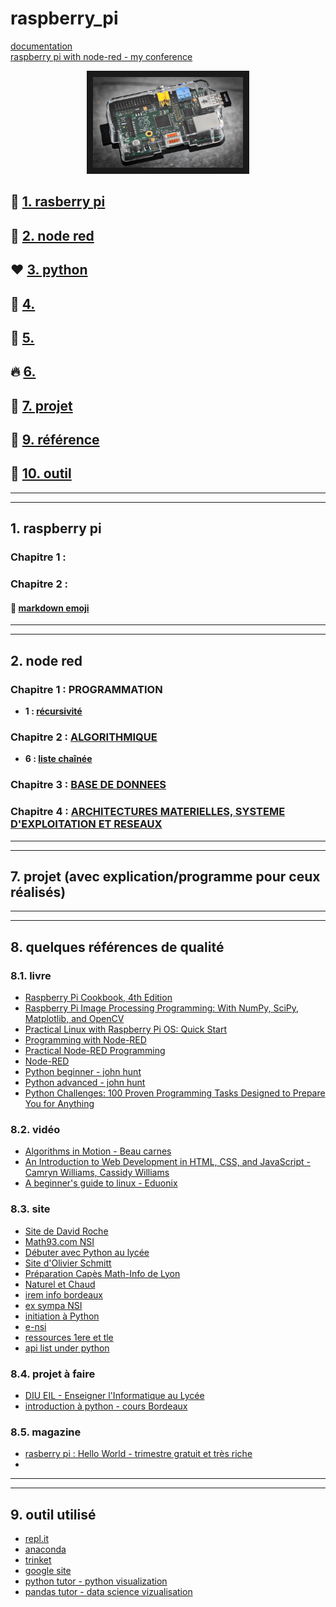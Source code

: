 # raspberry_pi
[documentation](https://www.raspberrypi.com/documentation/)  
[raspberry pi with node-red - my conference](https://mediapod.u-bordeaux.fr/video/12895-expose-christie-vassilian/)

<p align="center">
<a href="https://youtu.be/6sFrQaDtK5Q" target="_blank"><img src="https://github.com/Math13Net/raspberry_pi/blob/main/raspberry_pi.jpg" alt="AI with raspberry pi and node red" width="240" height="145" border="10" /></a>

</p>
 
## 🚀 [1. rasberry pi](#raspberry_pi)

## 🎃 [2. node red](https://github.com/Math13Net/Utiliser-Node-Red)

## ❤️ [3. python](#python)

## 🌈 [4. ](#)

## 🔑 [5. ](#d)

## 🔥 [6. ](#)

## 📜 [7. projet](#projet)

## 🔑 [9. référence](#reference)

## 👷 [10. outil](#outil)

------------------------------------------------------------------------------------------------
------------------------------------------------------------------------------------------------

## <a name="raspberry_pi"></a> 1. raspberry pi

### Chapitre 1 : []()
### Chapitre 2 : []()
#### :poop: [markdown emoji](https://dev.to/nikolab/complete-list-of-github-markdown-emoji-markup-5aia)


------------------------------------------------------------------------------------------------
------------------------------------------------------------------------------------------------

## <a name="node_red"></a> 2. node red

### Chapitre 1 : PROGRAMMATION
* __1 : [récursivité](https://github.com/Math13Net/terminale_NSI/blob/master/recursivite.ipynb)__

### Chapitre 2 : [ALGORITHMIQUE](https://sites.google.com/view/nsi-algorithmique/accueil)
* __6 : [liste chaînée](https://github.com/Math13Net/terminale_NSI/blob/master/liste_chainee.ipynb)__

### Chapitre 3 : [BASE DE DONNEES](https://sites.google.com/view/nsi-bdd/accueil)

### Chapitre 4 : [ARCHITECTURES MATERIELLES, SYSTEME D'EXPLOITATION ET RESEAUX](https://sites.google.com/view/nsi-archi-syst-reseaux/asr)


------------------------------------------------------------------------------------------------
------------------------------------------------------------------------------------------------
## <a name="projet"></a> 7. projet (avec explication/programme pour ceux réalisés)



------------------------------------------------------------------------------------------------
------------------------------------------------------------------------------------------------

## <a name="reference"></a> 8. quelques références de qualité

### 8.1. livre
  * [Raspberry Pi Cookbook, 4th Edition]()
  * [Raspberry Pi Image Processing Programming: With NumPy, SciPy, Matplotlib, and OpenCV]()
  * [Practical Linux with Raspberry Pi OS: Quick Start]()
  * [Programming with Node-RED](https://www.amazon.fr/Programming-Node-RED-Projects-Raspberry-Arduino/dp/1907920889/ref=sr_1_1?__mk_fr_FR=%C3%85M%C3%85%C5%BD%C3%95%C3%91&crid=16EWT0HUGSYZ2&keywords=Node-RED&qid=1671639117&sprefix=node-red%2Caps%2C131&sr=8-1)
  * [Practical Node-RED Programming](https://www.amazon.fr/Practical-Node-RED-Programming-programming-techniques-ebook/dp/B08SJGQPNL/ref=sr_1_1?__mk_fr_FR=%C3%85M%C3%85%C5%BD%C3%95%C3%91&crid=RMUPD7Y276IP&keywords=Practical+Node-RED+Programming&qid=1671639088&sprefix=practical+node-red+programming%2Caps%2C226&sr=8-1)
  * [Node-RED](https://www.amazon.fr/Node-RED-English-Pier-Calderan-ebook/dp/B0B3LMCPZP/ref=sr_1_2?__mk_fr_FR=%C3%85M%C3%85%C5%BD%C3%95%C3%91&crid=3JJ957WUVHHU3&keywords=Node-RED+raspberry+pi&qid=1671641016&s=books&sprefix=node-red+raspberry+pi%2Cstripbooks%2C107&sr=1-2)
  * [Python beginner - john hunt](https://link.springer.com/book/10.1007/978-3-030-20290-3)
  * [Python advanced - john hunt](https://link.springer.com/book/10.1007/978-3-030-25943-3)
  * [Python Challenges: 100 Proven Programming Tasks Designed to Prepare You for Anything]()
  

### 8.2. vidéo
  * [Algorithms in Motion - Beau carnes](https://www.manning.com/livevideo/algorithms-in-motion)
  * [An Introduction to Web Development in HTML, CSS, and JavaScript - Camryn Williams, Cassidy Williams](https://www.oreilly.com/library/view/an-introduction-to/9781491923320/)
  * [A beginner's guide to linux - Eduonix](https://github.com/PacktPublishing/A-Beginners-Guide-to-Linux)

### 8.3. site
 * [Site de David Roche](https://pixees.fr/informatiquelycee/)
 * [Math93.com NSI](https://www.math93.com/lycee/nsi-1ere.html)
 * [Débuter avec Python au lycée](http://python.lycee.free.fr/)
 * [Site d'Olivier Schmitt](http://olivierschmitt.fr/)
 * [Préparation Capès Math-Info de Lyon](https://perso.liris.cnrs.fr/nicolas.pronost/UCBL/CapesInfo/#ressources)
 * [Naturel et Chaud](https://github.com/NaturelEtChaud/NSI-Terminale)
 * [irem info bordeaux](https://www.labri.fr/perso/baudon/IremInfo/pmwiki.php/Main/HomePage)
 * [ex sympa NSI](https://e-nsi.gitlab.io/pratique/#presentation)
 * [initiation à Python](https://fr.futurecoder.io/)
 * [e-nsi](https://e-nsi.gitlab.io/pratique/)
 * [ressources 1ere et tle](http://projet.eu.org/pedago/sin/NSI/)
 * [api list under python](https://rapidapi.com/collection/list-of-python-apis)

### 8.4. projet à faire
 * [DIU EIL - Enseigner l'Informatique au Lycée](https://moodle1.u-bordeaux.fr/course/view.php?id=4719)
 * [introduction à python - cours Bordeaux](https://dept-info.labri.fr/ENSEIGNEMENT/INITINFO/initinfo/supports/Cours/poly.pdf)
 
### 8.5. magazine
 * [rasberry pi : Hello World - trimestre gratuit et très riche](https://helloworld.raspberrypi.org/issues/)
 * []()


------------------------------------------------------------------------------------------------
------------------------------------------------------------------------------------------------

## <a name="outil"></a> 9. outil utilisé

 * [repl.it](https://replit.com/)
 * [anaconda](https://www.anaconda.com/products/distribution)
 * [trinket](https://trinket.io/)
 * [google site](https://workspace.google.com/intl/fr/products/sites/?utm_source=google&utm_medium=cpc&utm_campaign=emea-fr-all-fr-dr-bkws-all-all-trial-e-t1-1011339&utm_content=text-ad-crnurturectrl-none-DEV_c-CRE_305816770508-ADGP_Hybrid%20%7C%20BKWS%20-%20EXA%20%7C%20Txt%20~%20Sites%20~%20General-KWID_43700037972997128-kwd-975450440-userloc_9055318&utm_term=KW_google%20site-g&ds_rl=1259922&ds_rl=1289227&gclid=EAIaIQobChMIorTokdzx-QIV8gUGAB3_0wMOEAAYASAAEgIu1_D_BwE&gclsrc=aw.ds)
 * [python tutor - python visualization](https://pythontutor.com/visualize.html)
 * [pandas tutor - data science vizualisation](https://pandastutor.com/)






